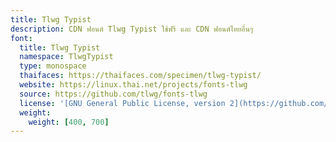 ```yaml
---
title: Tlwg Typist
description: CDN ฟอนต์ Tlwg Typist ใช้ฟรี และ CDN ฟอนต์ไทยอื่นๆ
font:
  title: Tlwg Typist
  namespace: TlwgTypist
  type: monospace
  thaifaces: https://thaifaces.com/specimen/tlwg-typist/
  website: https://linux.thai.net/projects/fonts-tlwg
  source: https://github.com/tlwg/fonts-tlwg
  license: '[GNU General Public License, version 2](https://github.com/tlwg/fonts-tlwg/blob/master/COPYING)'
  weight:
    weight: [400, 700]
---
```


<div></div>
